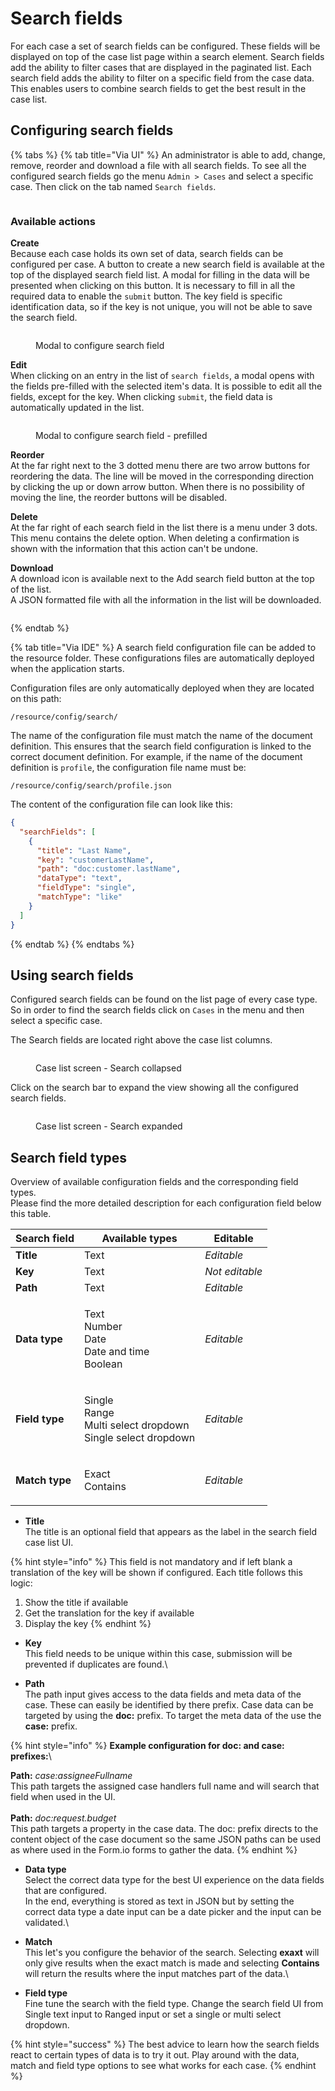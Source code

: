 # Search fields

For each case a set of search fields can be configured. These fields will be displayed on top of the case list page within a search element. Search fields add the ability to filter cases that are displayed in the paginated list. Each search field adds the ability to filter on a specific field from the case data. This enables users to combine search fields to get the best result in the case list.

## Configuring search fields

{% tabs %}
{% tab title="Via UI" %}
An administrator is able to add, change, remove, reorder and download a file with all search fields. To see all the configured search fields go the menu `Admin > Cases` and select a specific case. Then click on the tab named `Search fields`.

<figure><img src="../../../.gitbook/assets/image (41).png" alt=""><figcaption></figcaption></figure>

### **Available actions**

**Create**\
Because each case holds its own set of data, search fields can be configured per case. A button to create a new search field is available at the top of the displayed search field list. A modal for filling in the data will be presented when clicking on this button. It is necessary to fill in all the required data to enable the `submit` button. The key field is specific identification data, so if the key is not unique, you will not be able to save the search field.

<figure><img src="../../../.gitbook/assets/image (44).png" alt=""><figcaption><p>Modal to configure search field</p></figcaption></figure>

**Edit**\
When clicking on an entry in the list of `search fields`, a modal opens with the fields pre-filled with the selected item's data. It is possible to edit all the fields, except for the key. When clicking `submit`, the field data is automatically updated in the list.

<figure><img src="../../../.gitbook/assets/image (42).png" alt=""><figcaption><p>Modal to configure search field - prefilled</p></figcaption></figure>

**Reorder**\
At the far right next to the 3 dotted menu there are two arrow buttons for reordering the data. The line will be moved in the corresponding direction by clicking the up or down arrow button. When there is no possibility of moving the line, the reorder buttons will be disabled.

**Delete**\
At the far right of each search field in the list there is a menu under 3 dots. This menu contains the delete option. When deleting a confirmation is shown with the information that this action can't be undone.

**Download**\
A download icon is available next to the Add search field button at the top of the list.\
A JSON formatted file with all the information in the list will be downloaded.

<figure><img src="../../../.gitbook/assets/image (45).png" alt=""><figcaption></figcaption></figure>
{% endtab %}

{% tab title="Via IDE" %}
A search field configuration file can be added to the resource folder. These configurations files are automatically deployed when the application starts.

Configuration files are only automatically deployed when they are located on this path:

`/resource/config/search/`

The name of the configuration file must match the name of the document definition. This ensures that the search field configuration is linked to the correct document definition. For example, if the name of the document definition is `profile`, the configuration file name must be:

`/resource/config/search/profile.json`

The content of the configuration file can look like this:

```json
{
  "searchFields": [
    {
      "title": "Last Name",
      "key": "customerLastName",
      "path": "doc:customer.lastName",
      "dataType": "text",
      "fieldType": "single",
      "matchType": "like"
    }
  ]
}
```
{% endtab %}
{% endtabs %}

## Using search fields

Configured search fields can be found on the list page of every case type. So in order to find the search fields click on `Cases` in the menu and then select a specific case.

The Search fields are located right above the case list columns.

<figure><img src="../../../.gitbook/assets/image (39).png" alt=""><figcaption><p>Case list screen - Search collapsed</p></figcaption></figure>

Click on the search bar to expand the view showing all the configured search fields.

<figure><img src="../../../.gitbook/assets/image (40).png" alt=""><figcaption><p>Case list screen - Search expanded</p></figcaption></figure>

## Search field types

Overview of available configuration fields and the corresponding field types.\
Please find the more detailed description for each configuration field below this table.

| Search field   | Available types                                                           | Editable       |
| -------------- | ------------------------------------------------------------------------- | -------------- |
| **Title**      | Text                                                                      | _Editable_     |
| **Key**        | Text                                                                      | _Not editable_ |
| **Path**       | Text                                                                      | _Editable_     |
| **Data type**  | <p>Text<br>Number<br>Date<br>Date and time<br>Boolean</p>                 | _Editable_     |
| **Field type** | <p>Single<br>Range<br>Multi select dropdown<br>Single select dropdown</p> | _Editable_     |
| **Match type** | <p>Exact<br>Contains</p>                                                  | _Editable_     |

* **Title**\
  The title is an optional field that appears as the label in the search field case list UI.

{% hint style="info" %}
This field is not mandatory and if left blank a translation of the key will be shown if configured. Each title follows this logic:

1. Show the title if available
2. Get the translation for the key if available
3. Display the key
{% endhint %}

* **Key**\
  This field needs to be unique within this case, submission will be prevented if duplicates are found.\

* **Path**\
  The path input gives access to the data fields and meta data of the case. These can easily be identified by there prefix. Case data can be targeted by using the **doc:** prefix. To target the meta data of the use the **case:** prefix.

{% hint style="info" %}
**Example configuration for doc: and case: prefixes:**\


**Path:** _case:assigneeFullname_\
This path targets the assigned case handlers full name and will search that field when used in the UI.\
\
**Path:** _doc:request.budget_\
This path targets a property in the case data. The doc: prefix directs to the content object of the case document so the same JSON paths can be used as where used in the Form.io forms to gather the data.
{% endhint %}

* **Data type**\
  Select the correct data type for the best UI experience on the data fields that are configured.\
  In the end, everything is stored as text in JSON but by setting the correct data type a date input can be a date picker and the input can be validated.\

* **Match**\
  This let's you configure the behavior of the search. Selecting **exaxt** will only give results when the exact match is made and selecting **Contains** will return the results where the input matches part of the data.\

* **Field type**\
  Fine tune the search with the field type. Change the search field UI from Single text input to Ranged input or set a single or multi select dropdown.

{% hint style="success" %}
The best advice to learn how the search fields react to certain types of data is to try it out. Play around with the data, match and field type options to see what works for each case.
{% endhint %}
